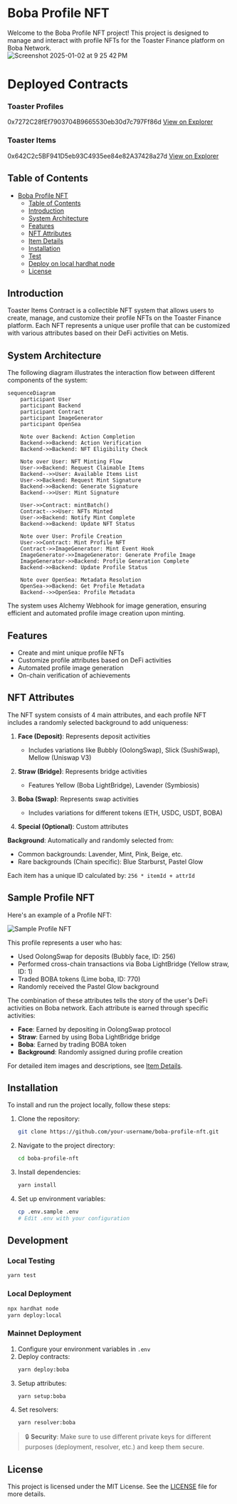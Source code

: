# Boba Profile NFT

Welcome to the Boba Profile NFT project! This project is designed to manage and interact with profile NFTs for the Toaster Finance platform on Boba Network.  
![Screenshot 2025-01-02 at 9 25 42 PM](https://github.com/user-attachments/assets/6266cb56-291a-49f1-9161-985e33434fb3)

# Deployed Contracts

### Toaster Profiles

0x7272C28fEf7903704B9665530eb30d7c797Ff86d [View on Explorer](https://bobascan.com/address/0x7272C28fEf7903704B9665530eb30d7c797Ff86d/contract/288/code)

### Toaster Items

0x642C2c5BF941D5eb93C4935ee84e82A37428a27d [View on Explorer](https://blockexplorer.boba.network/address/0x642C2c5BF941D5eb93C4935ee84e82A37428a27d/contract/288/code)

## Table of Contents

- [Boba Profile NFT](#boba-profile-nft)
  - [Table of Contents](#table-of-contents)
  - [Introduction](#introduction)
  - [System Architecture](#system-architecture)
  - [Features](#features)
  - [NFT Attributes](#nft-attributes)
  - [Item Details](#item-details)
  - [Installation](#installation)
  - [Test](#test)
  - [Deploy on local hardhat node](#deploy-on-local-hardhat-node)
  - [License](#license)

## Introduction

Toaster Items Contract is a collectible NFT system that allows users to create, manage, and customize their profile NFTs on the Toaster Finance platform. Each NFT represents a unique user profile that can be customized with various attributes based on their DeFi activities on Metis.

## System Architecture

The following diagram illustrates the interaction flow between different components of the system:

```mermaid
sequenceDiagram
    participant User
    participant Backend
    participant Contract
    participant ImageGenerator
    participant OpenSea

    Note over Backend: Action Completion
    Backend->>Backend: Action Verification
    Backend->>Backend: NFT Eligibility Check

    Note over User: NFT Minting Flow
    User->>Backend: Request Claimable Items
    Backend-->>User: Available Items List
    User->>Backend: Request Mint Signature
    Backend->>Backend: Generate Signature
    Backend-->>User: Mint Signature

    User->>Contract: mintBatch()
    Contract-->>User: NFTs Minted
    User->>Backend: Notify Mint Complete
    Backend->>Backend: Update NFT Status

    Note over User: Profile Creation
    User->>Contract: Mint Profile NFT
    Contract->>ImageGenerator: Mint Event Hook
    ImageGenerator->>ImageGenerator: Generate Profile Image
    ImageGenerator->>Backend: Profile Generation Complete
    Backend->>Backend: Update Profile Status

    Note over OpenSea: Metadata Resolution
    OpenSea->>Backend: Get Profile Metadata
    Backend-->>OpenSea: Profile Metadata
```

The system uses Alchemy Webhook for image generation, ensuring efficient and automated profile image creation upon minting.

## Features

- Create and mint unique profile NFTs
- Customize profile attributes based on DeFi activities
- Automated profile image generation
- On-chain verification of achievements

## NFT Attributes

The NFT system consists of 4 main attributes, and each profile NFT includes a randomly selected background to add uniqueness:

1. **Face (Deposit)**: Represents deposit activities

   - Includes variations like Bubbly (OolongSwap), Slick (SushiSwap), Mellow (Uniswap V3)

2. **Straw (Bridge)**: Represents bridge activities

   - Features Yellow (Boba LightBridge), Lavender (Symbiosis)

3. **Boba (Swap)**: Represents swap activities

   - Includes variations for different tokens (ETH, USDC, USDT, BOBA)

4. **Special (Optional)**: Custom attributes

**Background**: Automatically and randomly selected from:

- Common backgrounds: Lavender, Mint, Pink, Beige, etc.
- Rare backgrounds (Chain specific): Blue Starburst, Pastel Glow

Each item has a unique ID calculated by: `256 * itemId + attrId`

## Sample Profile NFT

Here's an example of a Profile NFT:

![Sample Profile NFT](./sample.png)

This profile represents a user who has:

- Used OolongSwap for deposits (Bubbly face, ID: 256)
- Performed cross-chain transactions via Boba LightBridge (Yellow straw, ID: 1)
- Traded BOBA tokens (Lime boba, ID: 770)
- Randomly received the Pastel Glow background

The combination of these attributes tells the story of the user's DeFi activities on Boba network. Each attribute is earned through specific activities:

- **Face**: Earned by depositing in OolongSwap protocol
- **Straw**: Earned by using Boba LightBridge bridge
- **Boba**: Earned by trading BOBA token
- **Background**: Randomly assigned during profile creation

For detailed item images and descriptions, see [Item Details](./Metis%20Profile%20NFT%20Description.md).

## Installation

To install and run the project locally, follow these steps:

1. Clone the repository:
   ```bash
   git clone https://github.com/your-username/boba-profile-nft.git
   ```
2. Navigate to the project directory:
   ```bash
   cd boba-profile-nft
   ```
3. Install dependencies:
   ```bash
   yarn install
   ```
4. Set up environment variables:
   ```bash
   cp .env.sample .env
   # Edit .env with your configuration
   ```

## Development

### Local Testing

```bash
yarn test
```

### Local Deployment

```bash
npx hardhat node
yarn deploy:local
```

### Mainnet Deployment

1. Configure your environment variables in `.env`
2. Deploy contracts:
   ```bash
   yarn deploy:boba
   ```
3. Setup attributes:
   ```bash
   yarn setup:boba
   ```
4. Set resolvers:
   ```bash
   yarn resolver:boba
   ```

> 🔒 **Security**: Make sure to use different private keys for different purposes (deployment, resolver, etc.) and keep them secure.

## License

This project is licensed under the MIT License. See the [LICENSE](LICENSE) file for more details.
